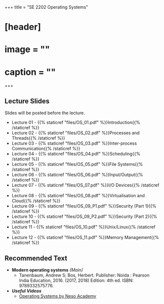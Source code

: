 +++
title = "SE 2202 Operating Systems"

# [header]
# image = ""
# caption = ""
+++

<!--
## Announcements
- 2018-12-03 - Students who have not completed their mid semester quiz are urged to contact the lecturer immediately.

## Course Information
The lecture and office hours are shown below:

- Lecture Times: Mon 8-10
- Location: Comp Lab 1
- Office Hours: Mon 10-12

## Continuous Feedback
You can provide continuous feedback on lectures, subject matters and performance of the lecturer anonymously through this [Online Feedback Form](https://goo.gl/forms/QSDOHAaW6EHSk1bZ2).
-->
 
## Lecture Slides
Slides will be posted before the lecture.

- Lecture 01 - {{% staticref "files/OS_01.pdf" %}}Introduction{{% /staticref %}}
- Lecture 02 - {{% staticref "files/OS_02.pdf" %}}Processes and Threads{{% /staticref %}}
- Lecture 03 - {{% staticref "files/OS_03.pdf" %}}Inter-process Communication{{% /staticref %}}
- Lecture 04 - {{% staticref "files/OS_04.pdf" %}}Scheduling{{% /staticref %}}
- Lecture 05 - {{% staticref "files/OS_05.pdf" %}}File Systems{{% /staticref %}}
- Lecture 06 - {{% staticref "files/OS_06.pdf" %}}Input/Output{{% /staticref %}}
- Lecture 07 - {{% staticref "files/OS_07.pdf" %}}I/O Devices{{% /staticref %}}
- Lecture 08 - {{% staticref "files/OS_08.pdf" %}}Virtualisation and Cloud{{% /staticref %}}
- Lecture 09 - {{% staticref "files/OS_09_P1.pdf" %}}Security (Part 1){{% /staticref %}}
- Lecture 10 - {{% staticref "files/OS_09_P2.pdf" %}}Security (Part 2){{% /staticref %}}
- Lecture 11 - {{% staticref "files/OS_10.pdf" %}}Unix/Linux{{% /staticref %}}
- Lecture 12 - {{% staticref "files/OS_11.pdf" %}}Memory Management{{% /staticref %}}

## Recommended Text

- **Modern operating systems** *(Main)*
   - Tanenbaum, Andrew S; Bos, Herbert. Publisher: Noida : Pearson India Education, 2016. (2017, 2018) Edition: 4th ed. ISBN: 9789332575776.
- ***Useful Videos***
   - [Operating Systems by Neso Academy](https://www.youtube.com/playlist?list=PLBlnK6fEyqRiVhbXDGLXDk_OQAeuVcp2O)


